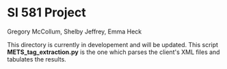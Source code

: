 # SI 581 Project
Gregory McCollum, Shelby Jeffrey, Emma Heck

This directory is currently in developement and will be updated.
This script **METS_tag_extraction.py** is the one which parses the client's XML files and tabulates the results.


